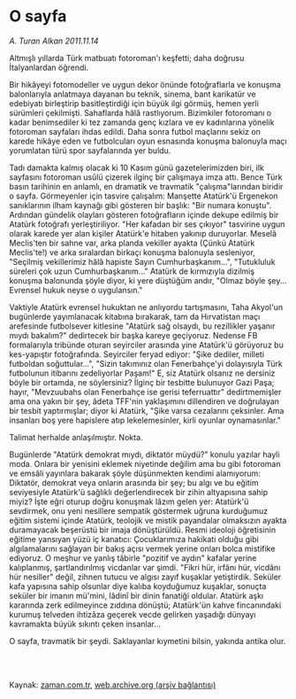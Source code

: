 # O sayfa

*A. Turan Alkan 2011.11.14*

<td class="columnist-detail">
<p>Altmışlı yıllarda Türk matbuatı fotoroman'ı keşfetti; daha doğrusu İtalyanlardan öğrendi.</p>
<p>
<div id="haberMetinDiv">
<p>Bir hikâyeyi fotomodeller ve uygun dekor önünde fotoğraflarla ve konuşma balonlarıyla anlatmaya dayanan bu teknik, sinema, bant karikatür ve edebiyatı birleştirip basitleştirdiği için büyük ilgi görmüş, hemen yerli sürümleri çekilmişti. Sahaflarda hâlâ rastlıyorum. Bizimkiler fotoromanı o kadar benimsediler ki tez zamanda genç kızlara ve ev kadınlarına yönelik fotoroman sayfaları ihdas edildi. Daha sonra futbol maçlarını sekiz on karede hikâye eden ve futbolcuları oyun esnasında konuşma balonuyla maçı yorumlatan türü spor sayfalarında yer buldu.
<p> Tadı damakta kalmış olacak ki 10 Kasım günü gazetelerimizden biri, ilk sayfasını fotoroman usûlü çizerek ilginç bir çalışmaya imza attı. Bence Türk basın tarihinin en anlamlı, en dramatik ve travmatik "çalışma"larından biridir o sayfa. Görmeyenler için tasvire çalışalım: Manşette Atatürk'ü Ergenekon sanıklarının ilham kaynağı gibi gösteren bir başlık: "Bir numara konuştu". Ardından gündelik olayları gösteren fotoğrafların içinde dekupe edilmiş bir Atatürk fotoğrafı yerleştiriliyor. "Her kafadan bir ses çıkıyor" tasvirine uygun olarak karede yer alan kişiler Atatürk'e hitaben yakınıp duruyorlar. Meselâ Meclis'ten bir sahne var, arka planda vekiller ayakta (Çünkü Atatürk Meclis'te!) ve arka sıralardan birkaçı konuşma balonuyla sesleniyor, "Seçilmiş vekillerimiz hâlâ hapiste Sayın Cumhurbaşkanım...", "Tutukluluk süreleri çok uzun Cumhurbaşkanım..." Atatürk de kırmızıyla dizilmiş konuşma balonunda şöyle diyor, ki yere düştüğüm andır, "Olmaz böyle şey... Evrensel hukuk neyse o uygulansın."
<p> Vaktiyle Atatürk evrensel hukuktan ne anlıyordu tartışmasını, Taha Akyol'un bugünlerde yayımlanacak kitabına bırakarak, tam da Hırvatistan maçı arefesinde futbolsever kitlesine "Atatürk sağ olsaydı, bu rezillikler yaşanır mıydı bakalım?" dedirtecek bir başka kareye geçiyoruz. Nedense FB formalarıyla tribünde oturan seyirciler arasında yine Atatürk'ü görüyoruz bu kes-yapıştır fotoğrafında. Seyirciler feryad ediyor: "Şike dediler, milleti futboldan soğuttular...", "Sizin takımınız olan Fenerbahçe'yi dolayısıyla Türk futbolunun itibarını zedeliyorlar Paşam!" E, siz Atatürk olsanız ne dersiniz böyle bir ortamda, ne söylersiniz? İlginç bir tesbitte bulunuyor Gazi Paşa; hayır, "Mevzuubahs olan Fenerbahçe ise gerisi teferruattır" dedirtmemişler ama ona yakın bir şey, âdeta TFF'nin yaklaşımını dillendiren ve doğrulayan bir tesbit yaptırmışlar; diyor ki Atatürk, "Şike varsa cezalarını çeksinler. Ama insanları boş yere hapislere atıp lekelemesinler, kirli oyunlar oynamasınlar."
<p> Talimat herhalde anlaşılmıştır. Nokta.
<p> Bugünlerde "Atatürk demokrat mıydı, diktatör müydü?" konulu yazılar hayli moda. Onlara bir yenisini eklemek niyetinde değilim ama bu gibi fotoroman ve emsâli yayınlara bakarak şöyle düşünmekten kendimi alamıyorum: Diktatör, demokrat veya onların arasında bir şey; bu algı ve bu eğitim seviyesiyle Atatürk'ü sağlıklı değerlendirecek bir zihin altyapısına sahip miyiz? İşte eğri oturup doğru konuşmak lâzım gelen yer: Atatürk'ü sevdirmek, onu yeni nesillere sempatik göstermek uğruna kurduğumuz eğitim sistemi içinde Atatürk, teolojik ve mistik payandalar olmaksızın ayakta duramayacak beşerüstü bir imaja dönüştürüldü. Resmi ideoloji öğretisinin eğitime yansıyan yüzü iç kanatıcı: Çocuklarımıza hakikati olduğu gibi algılamalarını sağlayan bir bakış açısı vermek yerine onları bolca mistifike ediyoruz. O meşhur ve yanlış tâbirle "pozitif ve aydın" kafalar yerine kalıplanmış, şartlandırılmış vicdanlar var şimdi. "Fikri hür, irfânı hür, vicdânı hür nesiller" değil, zihnen tutucu ve algısı zayıf kuşaklar yetiştirdik. Seküler kafa yapısına sahip olsunlar diye kalıba koyduğumuz kuşaklar, sonuçta seküler bir imanın mü'mini, lâdinî bir dinin fanatiği oldular. Atatürk aşkı kararında zerk edilmeyince zıddına dönüştü; Atatürk'ün kahve fincanındaki kurumuş telveden ihtizâza geçerek vecde gelirken yaşadığı dünyayı kavramakta büyük sıkıntı çeken insanlar...
<p> O sayfa, travmatik bir şeydi. Saklayanlar kıymetini bilsin, yakında antika olur. </p></p></p></p></p></p></div>
</p>


<p><br>
		 </br></p></td>

Kaynak: [zaman.com.tr](http://zaman.com.tr/yazar.do?yazino=1201804), [web.archive.org (arşiv bağlantısı)](http://web.archive.org/web/20111120065152/http://www.zaman.com.tr:80/yazar.do?yazino=1201804)
